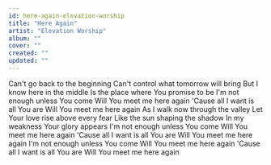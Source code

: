 ```yaml
---
id: here-again-elevation-worship
title: "Here Again"
artist: "Elevation Worship"
album: ""
cover: ""
created: ""
updated: ""
---
```


Can't go back to the beginning
Can't control what tomorrow will bring
But I know here in the middle
Is the place where You promise to be
I'm not enough unless You come
Will You meet me here again
'Cause all I want is all You are
Will You meet me here again
As I walk now through the valley
Let Your love rise above every fear
Like the sun shaping the shadow
In my weakness Your glory appears
I'm not enough unless You come
Will You meet me here again
'Cause all I want is all You are
Will You meet me here again
I'm not enough unless You come
Will You meet me here again
'Cause all I want is all You are
Will You meet me here again